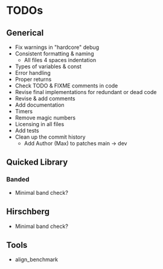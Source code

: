 # TODOs

## Generical

- Fix warnings in "hardcore" debug
- Consistent formatting & naming
  - All files 4 spaces indentation
- Types of variables & const
- Error handling
- Proper returns
- Check TODO & FIXME comments in code
- Revise final implementations for redundant or dead code
- Revise & add comments
- Add documentation
- Timers
- Remove magic numbers
- Licensing in all files
- Add tests
- Clean up the commit history
  - Add Author (Max) to patches main -> dev

## Quicked Library

### Banded

- Minimal band check?

## Hirschberg

- Minimal band check?

## Tools

- align_benchmark

